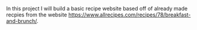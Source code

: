 In this project I will build a basic recipe website based off of already made recpies from the website https://www.allrecipes.com/recipes/78/breakfast-and-brunch/.